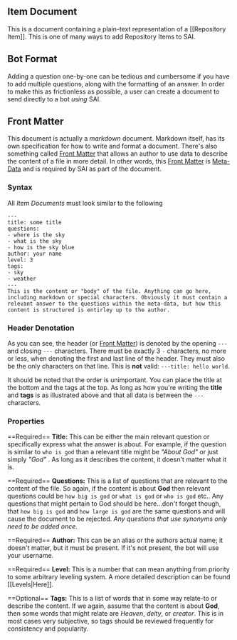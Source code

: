 ## Item Document
This is a document containing a plain-text representation of a [[Repository Item]]. This is one of many ways to add Repository Items to SAI.

## Bot Format
Adding a question one-by-one can be tedious and cumbersome if you have to add multiple questions, along with the formatting of an answer. In order to make this as frictionless as possible, a user can create a document to send directly to a bot *using* SAI.

## Front Matter
This document is actually a *markdown* document. Markdown itself, has its own specification for how to write and format a document. There's also something called [Front Matter] that allows an author to use data to describe the content of a file in more detail. In other words, this [Front Matter] is [Meta-Data] and is required by SAI as part of the document.

### Syntax
All *Item Documents* must look similar to the following
```
---
title: some title
questions:
- where is the sky
- what is the sky
- how is the sky blue
author: your name
level: 3
tags:
- sky
- weather
---
This is the content or "body" of the file. Anything can go here, including markdown or special characters. Obviously it must contain a relevant answer to the questions within the meta-data, but how this content is structured is entirley up to the author.
```

### Header Denotation
As you can see, the header (or [Front Matter]) is denoted by the opening `---` and closing `---` characters. There must be exactly 3 `-` characters, no more or less, when denoting the first and last line of the header. They must also be the only characters on that line. This is **not** valid: `---title: hello world`.

It should be noted that the order is unimportant. You can place the title at the bottom and the tags at the top. As long as how you're writing the **title** and **tags** is as illustrated above and that all data is between the `---` characters.

### Properties

==Required== **Title:** This can be either the main relevant question or specifically express what the answer is about. For example, if the question is similar to `who is god` than a relevant title might be *"About God"* or just simply *"God"* . As long as it describes the content, it doesn't matter what it is.

==Required== **Questions:** This is a list of questions that are relevant to the content of the file. So again, if the content is about **God** then relevant questions could be `how big is god` or `what is god` or `who is god` etc.. Any questions that might pertain to God should be here...don't forget though, that `how big is god` and `how large is god` are the same questions and will cause the document to be rejected. *Any questions that use synonyms only need to be added once.*

==Required== **Author:** This can be an alias or the authors actual name; it doesn't matter, but it must be present. If it's not present, the bot will use your username.

==Required== **Level:** This is a number that can mean anything from priority to some arbitrary leveling system. A more detailed description can be found [[Levels|Here]].

==Optional== **Tags:** This is a list of words that in some way relate-to or describe the content. If we again, assume that the content is about **God**, then some words that might relate are *Heaven*, *deity*, or *creator*. This is in most cases very subjective, so tags should be reviewed frequently for consistency and popularity.



[Front Matter]:https://datavizm20.classes.andrewheiss.com/resource/markdown/#front-matter
[Meta-Data]:https://www.lifewire.com/metadata-definition-and-examples-1019177